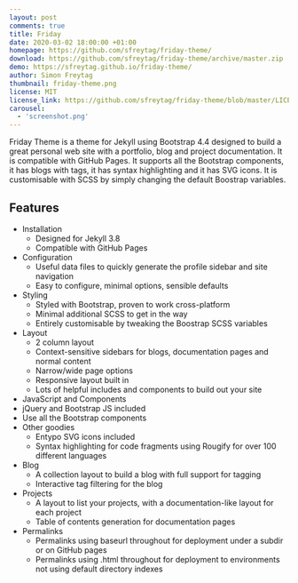 ```yaml
---
layout: post
comments: true
title: Friday
date: 2020-03-02 18:00:00 +01:00
homepage: https://github.com/sfreytag/friday-theme/
download: https://github.com/sfreytag/friday-theme/archive/master.zip
demo: https://sfreytag.github.io/friday-theme/
author: Simon Freytag
thumbnail: friday-theme.png
license: MIT
license_link: https://github.com/sfreytag/friday-theme/blob/master/LICENSE.md
carousel:
  - 'screenshot.png'
---
```


Friday Theme is a theme for Jekyll using Bootstrap 4.4 designed to build a great personal web site with a portfolio, blog and project documentation. It is compatible with GitHub Pages. It supports all the Bootstrap components, it has blogs with tags, it has syntax highlighting and it has SVG icons. It is customisable with SCSS by simply changing the default Boostrap variables.

## Features

* Installation
  * Designed for Jekyll 3.8
  * Compatible with GitHub Pages
* Configuration
  * Useful data files to quickly generate the profile sidebar and site navigation
  * Easy to configure, minimal options, sensible defaults
* Styling
  * Styled with Bootstrap, proven to work cross-platform
  * Minimal additional SCSS to get in the way
  * Entirely customisable by tweaking the Boostrap SCSS variables
* Layout
  * 2 column layout
  * Context-sensitive sidebars for blogs, documentation pages and normal content
  * Narrow/wide page options
  * Responsive layout built in
  * Lots of helpful includes and components to build out your site
* JavaScript and Components
* jQuery and Bootstrap JS included
* Use all the Bootstrap components
* Other goodies
  * Entypo SVG icons included
  * Syntax highlighting for code fragments using Rougify for over 100 different languages
* Blog
  * A collection layout to build a blog with full support for tagging
  * Interactive tag filtering for the blog
* Projects
  * A layout to list your projects, with a documentation-like layout for each project
  * Table of contents generation for documentation pages
* Permalinks
  * Permalinks using baseurl throughout for deployment under a subdir or on GitHub pages
  * Permalinks using .html throughout for deployment to environments not using default directory indexes

